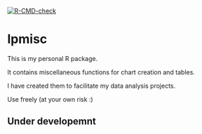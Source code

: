 <!-- badges: start -->
[![R-CMD-check](https://github.com/lefkiospaikousis/lpmisc/actions/workflows/check-release.yaml/badge.svg)](https://github.com/lefkiospaikousis/lpmisc/actions/workflows/check-release.yaml)
<!-- badges: end -->

# lpmisc

This is my personal R package.

It contains miscellaneous functions for chart creation and tables.

I have created them to facilitate my data analysis projects.

Use freely (at your own risk :)

## Under developemnt ##
